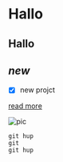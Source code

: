 
# Hallo
## Hallo ##
## _new_ ##
- [x] new projct

[read more](https://www.cnn.com/2023/02/07/politics/spy-balloon)

![pic](https://user-images.githubusercontent.com/124771887/217617505-1be76c37-3f51-4e6e-b9af-eceac49ea079.png)

```
git hup 
git 
git hup
```
